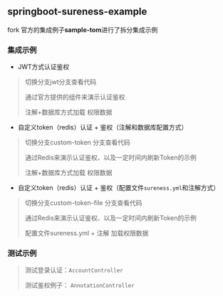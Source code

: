 ## springboot-sureness-example

 

fork 官方的集成例子**sample-tom**进行了拆分集成示例

### 集成示例 

* JWT方式认证鉴权
> 切换分支jwt分支查看代码
> 
> 通过官方提供的组件来演示认证鉴权 
> 
> 注解+数据库方式加载 权限数据
 


* 自定义token（redis）认证 + 鉴权（注解和数据库配置方式）
> 切换分支custom-token 分支查看代码
> 
> 通过Redis来演示认证鉴权、以及一定时间内刷新Token的示例
>  
> 注解+数据库方式加载 权限数据

* 自定义token（redis）认证 + 鉴权（配置文件`sureness.yml`和注解方式）
> 切换分支custom-token-file 分支查看代码
>
> 通过Redis来演示认证鉴权、以及一定时间内刷新Token的示例
> 
>  配置文件sureness.yml + 注解 加载权限数据


### 测试示例
> 测试登录认证：`AccountController`
>
> 测试鉴权例子： `AnnotationController`
 